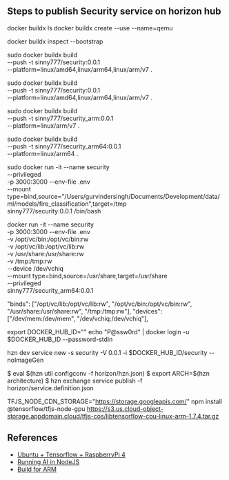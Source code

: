 
## Steps to publish Security service on horizon hub

docker buildx ls
docker buildx create --use --name=qemu
<!-- docker buildx create --name remote --append ssh://ubuntu@192.168.1.6 -->
docker buildx inspect --bootstrap

<!-- docker buildx build --platform linux/amd64,linux/arm64,linux/arm/v7 -t ${DOCKER_IMAGE_BASE}_$ARCH:$SERVICE_VERSION --push . -->
<!-- docker buildx build --platform linux/amd64,linux/arm64 -t ${DOCKER_IMAGE_BASE}_$ARCH:$SERVICE_VERSION --push . -->


sudo docker buildx build \
  --push -t sinny777/security:0.0.1 \
  --platform=linux/amd64,linux/arm64,linux/arm/v7 .

sudo docker buildx build \
  --push -t sinny777/security:0.0.1 \
  --platform=linux/amd64,linux/arm64,linux/arm/v7 .

sudo docker buildx build \
  --push -t sinny777/security_arm:0.0.1 \
  --platform=linux/arm/v7 .

sudo docker buildx build \
  --push -t sinny777/security_arm64:0.0.1 \
  --platform=linux/arm64 .

sudo docker run -it --name security \
--privileged \
-p 3000:3000 --env-file .env \
--mount type=bind,source="/Users/gurvindersingh/Documents/Development/data/ml/models/fire_classification",target=/tmp \
sinny777/security:0.0.1 /bin/bash

docker run -it --name security \
-p 3000:3000 --env-file .env \
-v /opt/vc/bin:/opt/vc/bin:rw \
-v /opt/vc/lib:/opt/vc/lib:rw \
-v /usr/share:/usr/share:rw \
-v /tmp:/tmp:rw \
--device /dev/vchiq \
--mount type=bind,source=/usr/share,target=/usr/share \
--privileged \
sinny777/security_arm64:0.0.1

"binds": ["/opt/vc/lib:/opt/vc/lib:rw", "/opt/vc/bin:/opt/vc/bin:rw", "/usr/share:/usr/share:rw", "/tmp:/tmp:rw"],
                "devices": ["/dev/mem:/dev/mem", "/dev/vchiq:/dev/vchiq"],

export DOCKER_HUB_ID="<dockerhubid>"
echo "P@ssw0rd" | docker login -u $DOCKER_HUB_ID --password-stdin

hzn dev service new -s security -V 0.0.1 -i $DOCKER_HUB_ID/security --noImageGen


$ eval $(hzn util configconv -f horizon/hzn.json)
$ export ARCH=$(hzn architecture)
$ hzn exchange service publish -f horizon/service.definition.json


TFJS_NODE_CDN_STORAGE="https://storage.googleapis.com/" npm install @tensorflow/tfjs-node-gpu
https://s3.us.cloud-object-storage.appdomain.cloud/tfjs-cos/libtensorflow-cpu-linux-arm-1.7.4.tar.gz


## References

- [Ubuntu + Tensorflow + RaspberryPi 4](https://qengineering.eu/install-ubuntu-18.04-on-raspberry-pi-4.html)
- [Running AI in NodeJS](https://developer.ibm.com/technologies/artificial-intelligence/tutorials/environments-for-running-ai-in-nodejs/)
- [Build for ARM](https://www.tensorflow.org/lite/guide/build_arm)
